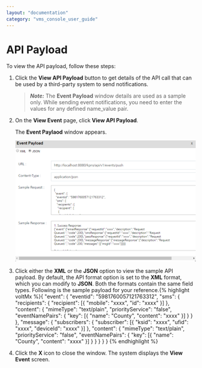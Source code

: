 ```yaml
---
layout: "documentation"
category: "vms_console_user_guide"
---
```

                            


API Payload
===========

To view the API payload, follow these steps:

1.  Click the **View API Payload** button to get details of the API call that can be used by a third-party system to send notifications.
    
    > **_Note:_** The **Event Payload** window details are used as a sample only. While sending event notifications, you need to enter the values for any defined name\_value pair.
    
2.  On the **View Event** page, click **View API Payload**.
    
    The **Event Paylaod** window appears.
    
      
    ![](../Resources/Images/Engagement/Events/eventpayloadwindow_594x397.png)
    
3.  Click either the **XML** or the **JSON** option to view the sample API payload. By default, the API format option is set to the **XML** format, which you can modify to **JSON**. Both the formats contain the same field types. Following is the sample payload for your reference.{% highlight voltMx %}{
    	"event": {
    		"eventid": "5981760057121763312",
    		"sms": {
    			"recipients": {
    				"recipient": [{
    					"mobile": "xxxx",
    					"id": "xxxx"
    				}]
    			},
    			"content": {
    				"mimeType": "text/plain",
    				"priorityService": "false",
    				"eventNamePairs": {
    					"key": [{
    						"name": "County",
    						"content": "xxxx"
    					}]
    				}
    			}
    		},
    		"message": {
    			"subscribers": {
    				"subscriber": [{
    					"ksid": "xxxx",
    					"ufid": "xxxx",
    					"deviceId": "xxxx"
    				}]
    			},
    			"content": {
    				"mimeType": "text/plain",
    				"priorityService": "false",
    				"eventNamePairs": {
    					"key": [{
    						"name": "County",
    						"content": "xxxx"
    					}]
    				}
    			}
    		}
    	}
    }
    {% endhighlight %}
4.  Click the **X** icon to close the window. The system displays the **View Event** screen.
